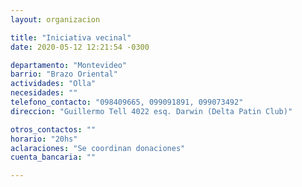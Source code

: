 ```yaml
---
layout: organizacion

title: "Iniciativa vecinal"
date: 2020-05-12 12:21:54 -0300

departamento: "Montevideo"
barrio: "Brazo Oriental"
actividades: "Olla"
necesidades: ""
telefono_contacto: "098409665, 099091891, 099073492"
direccion: "Guillermo Tell 4022 esq. Darwin (Delta Patin Club)"

otros_contactos: ""
horario: "20hs"
aclaraciones: "Se coordinan donaciones"
cuenta_bancaria: ""

---
```

